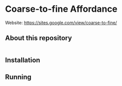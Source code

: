 # Coarse-to-fine Affordance

Website: https://sites.google.com/view/coarse-to-fine/

## About this repository

```

```

## Installation



## Running
